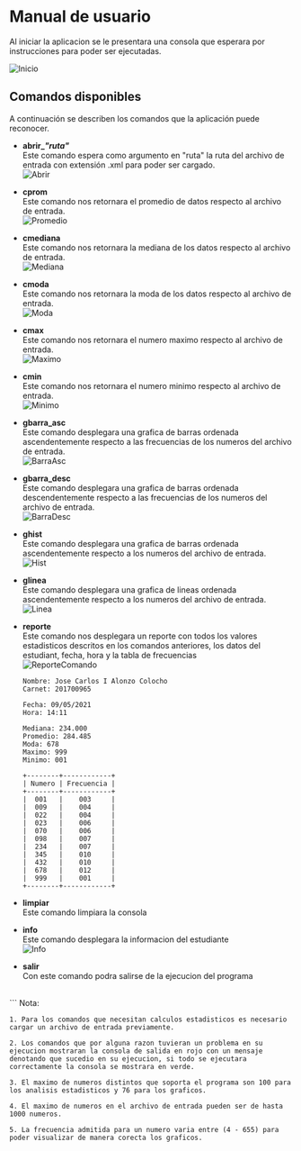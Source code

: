 # Manual de usuario

Al iniciar la aplicacion se le presentara una consola que esperara por instrucciones para poder ser ejecutadas.

![Inicio](./image/usuario1.png)

## Comandos disponibles

A continuación se describen los comandos que la aplicación puede reconocer.

- **abrir_*"ruta"***
    <br />Este comando espera como argumento en "ruta" la ruta del archivo de entrada con extensión .xml para poder ser cargado.<br />
    ![Abrir](./image/usuario2.png)

- **cprom**
    <br />Este comando nos retornara el promedio de datos respecto al archivo de entrada.<br />
    ![Promedio](./image/usuario3.png)

- **cmediana**
    <br />Este comando nos retornara la mediana de los datos respecto al archivo de entrada.<br />
    ![Mediana](./image/usuario4.png)

- **cmoda**
    <br />Este comando nos retornara la moda de los datos respecto al archivo de entrada.<br />
    ![Moda](image/usuario5.png)

- **cmax**
    <br />Este comando nos retornara el numero maximo respecto al archivo de entrada.<br />
    ![Maximo](./image/usuario6.png)

- **cmin**
    <br />Este comando nos retornara el numero minimo respecto al archivo de entrada.<br />
    ![Minimo](./image/usuario7.png)

- **gbarra_asc**
    <br />Este comando desplegara una grafica de barras ordenada ascendentemente respecto a las frecuencias de los numeros del archivo de entrada.<br />
    ![BarraAsc](./image/usuario8.png)

- **gbarra_desc**
    <br />Este comando desplegara una grafica de barras ordenada descendentemente respecto a las frecuencias de los numeros del archivo de entrada.<br />
    ![BarraDesc](./image/usuario9.png)

- **ghist**
    <br />Este comando desplegara una grafica de barras ordenada ascendentemente respecto a los numeros del archivo de entrada.<br />
    ![Hist](./image/usuario10.png)

- **glinea**
    <br />Este comando desplegara una grafica de lineas ordenada ascendentemente respecto a los numeros del archivo de entrada.<br />
    ![Linea](./image/usuario11.png)

- **reporte**
    <br />Este comando nos desplegara un reporte con todos los valores estadisticos descritos en los comandos anteriores, los datos del estudiant, fecha, hora y la tabla de frecuencias
    <br />
    ![ReporteComando](./image/usuario12.png)
    ```
    Nombre: Jose Carlos I Alonzo Colocho
    Carnet: 201700965

    Fecha: 09/05/2021
    Hora: 14:11

    Mediana: 234.000
    Promedio: 284.485
    Moda: 678
    Maximo: 999
    Minimo: 001

    +--------+------------+
    | Numero | Frecuencia |
    +--------+------------+
    |  001   |    003     |
    |  009   |    004     |
    |  022   |    004     |
    |  023   |    006     |
    |  070   |    006     |
    |  098   |    007     |
    |  234   |    007     |
    |  345   |    010     |
    |  432   |    010     |
    |  678   |    012     |
    |  999   |    001     |
    +--------+------------+
    ```

- **limpiar**
    <br />Este comando limpiara la consola<br />

- **info**
    <br />Este comando desplegara la informacion del estudiante<br />
    ![Info](./image/usuario13.png)

- **salir**
    <br />Con este comando podra salirse de la ejecucion del programa<br />
<br />
```
Nota:

    1. Para los comandos que necesitan calculos estadisticos es necesario cargar un archivo de entrada previamente.

    2. Los comandos que por alguna razon tuvieran un problema en su ejecucion mostraran la consola de salida en rojo con un mensaje denotando que sucedio en su ejecucion, si todo se ejecutara correctamente la consola se mostrara en verde.
    
    3. El maximo de numeros distintos que soporta el programa son 100 para los analisis estadisticos y 76 para los graficos.

    4. El maximo de numeros en el archivo de entrada pueden ser de hasta 1000 numeros.

    5. La frecuencia admitida para un numero varia entre (4 - 655) para poder visualizar de manera corecta los graficos.
```